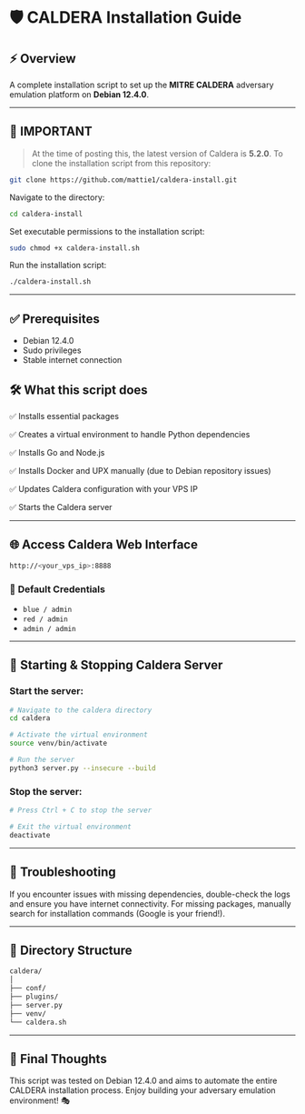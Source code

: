 # 🛡️ **CALDERA Installation Guide**

## ⚡️ **Overview**

A complete installation script to set up the **MITRE CALDERA** adversary emulation platform on **Debian 12.4.0**.

---

## 🚨 **IMPORTANT** 

> At the time of posting this, the latest version of Caldera is **5.2.0**. To clone the installation script from this repository:

```bash
git clone https://github.com/mattie1/caldera-install.git
```

Navigate to the directory:

```bash
cd caldera-install
```

Set executable permissions to the installation script:

```bash
sudo chmod +x caldera-install.sh
```

Run the installation script:

```bash
./caldera-install.sh
```

---

## ✅ **Prerequisites**

- Debian 12.4.0
- Sudo privileges
- Stable internet connection

## 🛠️ **What this script does**

✅ Installs essential packages

✅ Creates a virtual environment to handle Python dependencies

✅ Installs Go and Node.js

✅ Installs Docker and UPX manually (due to Debian repository issues)

✅ Updates Caldera configuration with your VPS IP

✅ Starts the Caldera server

---

## 🌐 **Access Caldera Web Interface**

```bash
http://<your_vps_ip>:8888
```

### 🔑 **Default Credentials**
- `blue / admin`
- `red / admin`
- `admin / admin`

---

## 🔄 **Starting & Stopping Caldera Server**

### Start the server:

```bash
# Navigate to the caldera directory
cd caldera

# Activate the virtual environment
source venv/bin/activate

# Run the server
python3 server.py --insecure --build
```

### Stop the server:

```bash
# Press Ctrl + C to stop the server

# Exit the virtual environment
deactivate
```

---

## 🛑 **Troubleshooting**

If you encounter issues with missing dependencies, double-check the logs and ensure you have internet connectivity. For missing packages, manually search for installation commands (Google is your friend!).

---

## 📂 **Directory Structure**

```bash
caldera/
│
├── conf/
├── plugins/
├── server.py
├── venv/
└── caldera.sh
```

---

## 🎯 **Final Thoughts**

This script was tested on Debian 12.4.0 and aims to automate the entire CALDERA installation process. Enjoy building your adversary emulation environment! 🎭

